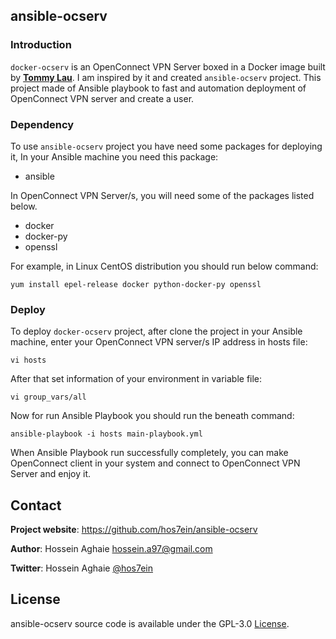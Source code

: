 ansible-ocserv
--------------

### Introduction ###

`docker-ocserv` is an OpenConnect VPN Server boxed in a Docker image built by <a href="https://github.com/TommyLau/docker-ocserv" target="_blank">**Tommy Lau**</a>. I am inspired by it and created `ansible-ocserv` project. This project made of Ansible playbook to fast and automation deployment of OpenConnect VPN server and create a user.


### Dependency ###
To use `ansible-ocserv` project you have need some packages for deploying it, In your Ansible machine you need this package:

* ansible

In OpenConnect VPN Server/s, you will need some of the packages listed below.

* docker
* docker-py
* openssl

For example, in Linux CentOS distribution you should run below command:

```
yum install epel-release docker python-docker-py openssl
```

### Deploy ###
To deploy `docker-ocserv` project, after clone the project in your Ansible machine, enter your OpenConnect VPN server/s IP address in hosts file:

```
vi hosts
```

After that set information of your environment in variable file:

```
vi group_vars/all
```

Now for run Ansible Playbook you should run the beneath command:

```
ansible-playbook -i hosts main-playbook.yml
```

When Ansible Playbook run successfully completely, you can make OpenConnect client in your system and connect to OpenConnect VPN Server and enjoy it.


## Contact

**Project website**: https://github.com/hos7ein/ansible-ocserv

**Author**: Hossein Aghaie <hossein.a97@gmail.com>

**Twitter**: Hossein Aghaie [@hos7ein](https://twitter.com/hos7ein)


## License

ansible-ocserv source code is available under the GPL-3.0 [License](/LICENSE).
